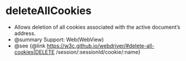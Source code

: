 # deleteAllCookies

* Allows deletion of all cookies associated with the active document’s address.
* @summary Support: Web(WebView)
* @see {@link https://w3c.github.io/webdriver/#delete-all-cookies|DELETE /session/:sessionId/cookie/:name}
